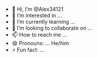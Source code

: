 - 👋 Hi, I’m @Alex34121
- 👀 I’m interested in ... 
- 🌱 I’m currently learning ...
- 💞️ I’m looking to collaborate on ...
- 📫 How to reach me ...
- 😄 Pronouns: ... He/him
- ⚡ Fun fact: ...

<!---
Alex34121/Alex34121 is a ✨ special ✨ repository because its `README.md` (this file) appears on your GitHub profile.
You can click the Preview link to take a look at your changes.
--->
